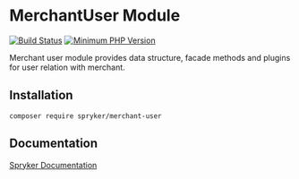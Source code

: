 # MerchantUser Module
[![Build Status](https://travis-ci.org/spryker/merchant-user.svg)](https://travis-ci.org/spryker/merchant-user)
[![Minimum PHP Version](https://img.shields.io/badge/php-%3E%3D%207.2-8892BF.svg)](https://php.net/)

Merchant user module provides data structure, facade methods and plugins for user relation with merchant.

## Installation

```
composer require spryker/merchant-user
```

## Documentation

[Spryker Documentation](https://academy.spryker.com/developing_with_spryker/module_guide/modules.html)
